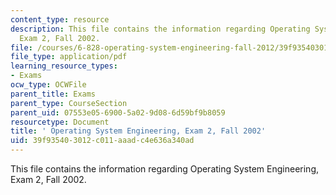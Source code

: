 ```yaml
---
content_type: resource
description: This file contains the information regarding Operating System Engineering,
  Exam 2, Fall 2002.
file: /courses/6-828-operating-system-engineering-fall-2012/39f935403012c011aaadc4e636a340ad_MIT6_828F12_q02_2_sol.pdf
file_type: application/pdf
learning_resource_types:
- Exams
ocw_type: OCWFile
parent_title: Exams
parent_type: CourseSection
parent_uid: 07553e05-6900-5a02-9d08-6d59bf9b8059
resourcetype: Document
title: ' Operating System Engineering, Exam 2, Fall 2002'
uid: 39f93540-3012-c011-aaad-c4e636a340ad
---
```

This file contains the information regarding Operating System Engineering, Exam 2, Fall 2002.

